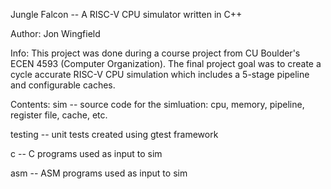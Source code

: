 Jungle Falcon -- A RISC-V CPU simulator written in C++

Author: Jon Wingfield

Info:
This project was done during a course project from CU Boulder's ECEN 4593 (Computer Organization). The final project goal was to create a cycle accurate RISC-V CPU simulation which includes a 5-stage pipeline and configurable caches.

Contents:
  sim 
    -- source code for the simluation: cpu, memory, pipeline, register file, cache, etc.

  testing 
    -- unit tests created using gtest framework

  c 
    -- C programs used as input to sim

  asm 
    -- ASM programs used as input to sim
